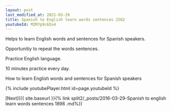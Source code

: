 ```yaml
---
layout: post
last_modified_at: 2021-03-29
title: Spanish to English learn words sentences 2262 
youtubeId: M2RYp9c6Io4
---
```

 
 
Helps to learn English words and sentences for Spanish speakers.

Opportunitiy to repeat the words sentences. 

Practice English language. 
 
10 minutes practice every day. 
 
How to learn English words and sentences for Spanish speakers 
 
{% include youtubePlayer.html id=page.youtubeId %}
 
 
[Next]({{ site.baseurl }}{% link  split2/_posts/2016-03-29-Spanish to english learn words sentences 1898 .md%})
 
